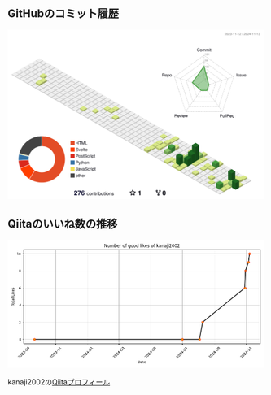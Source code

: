 ## GitHubのコミット履歴
![](./profile-3d-contrib/profile-green-animate.svg)


## Qiitaのいいね数の推移
![Qiita Likes Graph](./output.png)


kanaji2002の[Qiitaプロフィール](https://qiita.com/kanaji2002)
